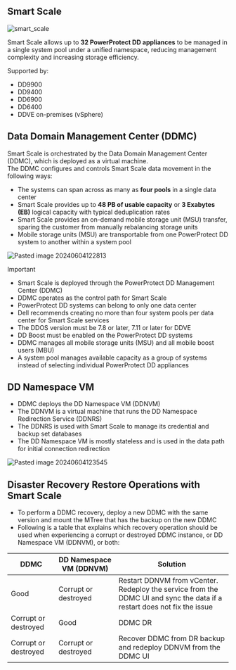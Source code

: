 ## Smart Scale

![smart_scale](https://github.com/user-attachments/assets/2a1072eb-65c6-4d8e-8253-6b6f158fbfab)

Smart Scale allows up to **32 PowerProtect DD appliances** to be managed in a single system pool under a unified namespace, reducing management complexity and increasing storage efficiency.

Supported by:
- DD9900
- DD9400
- DD6900
- DD6400
- DDVE on-premises (vSphere)

## Data Domain Management Center (DDMC)
Smart Scale is orchestrated by the Data Domain Management Center (DDMC), which is deployed as a virtual machine.\
The DDMC configures and controls Smart Scale data movement in the following ways:

- The systems can span across as many as **four pools** in a single data center
- Smart Scale provides up to **48 PB of usable capacity** or **3 Exabytes (EB)** logical capacity with typical deduplication rates
- Smart Scale provides an on-demand mobile storage unit (MSU) transfer, sparing the customer from manually rebalancing storage units
- Mobile storage units (MSU) are transportable from one PowerProtect DD system to another within a system pool

![Pasted image 20240604122813](https://github.com/user-attachments/assets/720dc801-320e-4553-9f25-e4e9a0b99196)

> [!IMPORTANT]
> - Smart Scale is deployed through the PowerProtect DD Management Center (DDMC)
> - DDMC operates as the control path for Smart Scale
> - PowerProtect DD systems can belong to only one data center
> - Dell recommends creating no more than four system pools per data center for Smart Scale services
> - The DDOS version must be 7.8 or later, 7.11 or later for DDVE
> - DD Boost must be enabled on the PowerProtect DD systems
> - DDMC manages all mobile storage units (MSU) and all mobile boost users (MBU)
> - A system pool manages available capacity as a group of systems instead of selecting individual PowerProtect DD appliances

## DD Namespace VM
- DDMC deploys the DD Namespace VM (DDNVM)
- The DDNVM is a virtual machine that runs the DD Namespace Redirection Service (DDNRS)
- The DDNRS is used with Smart Scale to manage its credential and backup set databases
- The DD Namespace VM is mostly stateless and is used in the data path for initial connection redirection

![Pasted image 20240604123545](https://github.com/user-attachments/assets/b035221d-2326-40cf-8d74-44f6cb3c98ff)
## Disaster Recovery Restore Operations with Smart Scale

- To perform a DDMC recovery, deploy a new DDMC with the same version and mount the MTree that has the backup on the new DDMC
- Following is a table that explains which recovery operation should be used when experiencing a corrupt or destroyed DDMC instance, or DD Namespace VM (DDNVM), or both:

| DDMC                 | DD Namespace VM (DDNVM) | Solution                                                                                                                |
| -------------------- | ----------------------- | ----------------------------------------------------------------------------------------------------------------------- |
| Good                 | Corrupt or destroyed    | Restart DDNVM from vCenter. Redeploy the service from the DDMC UI and sync the data if a restart does not fix the issue |
| Corrupt or destroyed | Good                    | DDMC DR                                                                                                                 |
| Corrupt or destroyed | Corrupt or destroyed    | Recover DDMC from DR backup and redeploy DDNVM from the DDMC UI                                                         |
